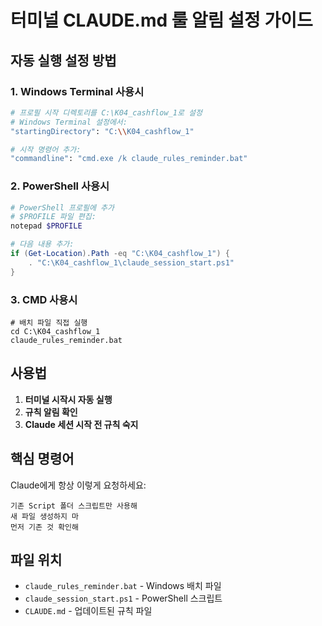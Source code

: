 # 터미널 CLAUDE.md 룰 알림 설정 가이드

## 자동 실행 설정 방법

### 1. Windows Terminal 사용시
```bash
# 프로필 시작 디렉토리를 C:\K04_cashflow_1로 설정
# Windows Terminal 설정에서:
"startingDirectory": "C:\\K04_cashflow_1"

# 시작 명령어 추가:
"commandline": "cmd.exe /k claude_rules_reminder.bat"
```

### 2. PowerShell 사용시
```powershell
# PowerShell 프로필에 추가
# $PROFILE 파일 편집:
notepad $PROFILE

# 다음 내용 추가:
if (Get-Location).Path -eq "C:\K04_cashflow_1") {
    . "C:\K04_cashflow_1\claude_session_start.ps1"
}
```

### 3. CMD 사용시
```batch
# 배치 파일 직접 실행
cd C:\K04_cashflow_1
claude_rules_reminder.bat
```

## 사용법

1. **터미널 시작시 자동 실행**
2. **규칙 알림 확인**
3. **Claude 세션 시작 전 규칙 숙지**

## 핵심 명령어

Claude에게 항상 이렇게 요청하세요:
```
기존 Script 폴더 스크립트만 사용해
새 파일 생성하지 마
먼저 기존 것 확인해
```

## 파일 위치
- `claude_rules_reminder.bat` - Windows 배치 파일
- `claude_session_start.ps1` - PowerShell 스크립트
- `CLAUDE.md` - 업데이트된 규칙 파일